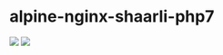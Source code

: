 # alpine-nginx-shaarli-php7

[![](https://images.microbadger.com/badges/version/combro2k/alpine-nginx-shaarli:php7.svg)](https://microbadger.com/images/combro2k/alpine-nginx-shaarli:php7 "Get your own version badge on microbadger.com")
[![](https://images.microbadger.com/badges/image/combro2k/alpine-nginx-shaarli:php7.svg)](https://microbadger.com/images/combro2k/alpine-nginx-shaarli:php7 "Get your own image badge on microbadger.com")
